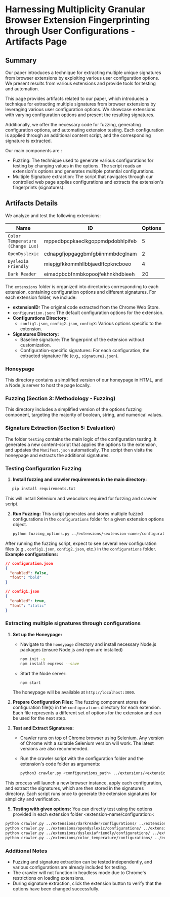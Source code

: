 # Harnessing Multiplicity Granular Browser Extension Fingerprinting through User Configurations - Artifacts Page

## Summary
Our paper introduces a technique for extracting multiple unique signatures from browser extensions by exploiting various user configuration options. We present results from various extensions and provide tools for testing and automation.

This page provides artifacts related to our paper, which introduces a technique for extracting multiple signatures from browser extensions by leveraging various user configuration options. We showcase extensions with varying configuration options and present the resulting signatures.

Additionally, we offer the necessary code for fuzzing, generating configuration options, and automating extension testing. Each configuration is applied through an additional  content script, and the corresponding signature is extracted.

Our main components are :
- Fuzzing: The technique used to generate various configurations for testing by  changing values in the options. The script reads an extension's options and generates multiple potential configurations.
- Multiple Signature extraction: The script that navigates through our controlled web page applies configurations and extracts the extension's fingerprints (signatures).

## Artifacts Details

We analyze and test the  following extensions:

| Name                               | ID                                | Options | Users |
|------------------------------------|-----------------------------------|---------|-------|
| `Color Temperature (Change Lux)`   | mppedbpcpkaeclkgoppmdpdobhlpifeb  | 5       | 5K    |
| `OpenDyslexic`                     | cdnapgfjopgaggbmfgbiinmmbdcglnam  | 2       | 700K  |
| `Dyslexia Friendly`                | miepjgfkkommhllbbjaedffcpkncboeo  | 4       | 10K   |
| `Dark Reader`                      | eimadpbcbfnmbkopoojfekhnkhdbieeh  | 20      | 5M    |


The `extensions` folder  is organized into directories corresponding to each extension, containing configuration options and different signatures.
For each extension folder, we include:
- **extensionID:** The original code extracted from the Chrome Web Store.
- `configuration.json`: The default configuration options for the extension.
- **Configurations Directory:**
  - `config1.json`, `config2.json`, `configX`: Various options specific to the extension.
- **Signatures Directory:**
  - Baseline signature: The fingerprint of the extension without customization.
  - Configuration-specific signatures: For each configuration,  the extracted signature file (e.g., `signature1.json`).

### Honeypage

This directory contains a simplified version of our honeypage in HTML, and  a Node.js server to host the page locally.

### Fuzzing (Section 3: Methodology - Fuzzing)

This directory includes a simplified version of the options fuzzing component, targeting the majority of boolean, string, and numerical values.

### Signature Extraction (Section 5: Evaluation)

The folder `testing` contains the main logic of the configuration testing. It generates a new content-script that applies the options to the extension, and updates the `Manifest.json` automatically. The script then visits the honeypage and extracts the additional signatures.



### Testing  Configuration Fuzzing

1. **Install fuzzing and crawler requirements in the main directory:**
  ```sh
     pip install requirements.txt
  ```
  This will install Selenium and webcolors required for fuzzing and crawler script.



2. **Run  Fuzzing:**
   This script generates and stores multiple fuzzed configurations in the `configurations` folder for a given extension options object. 

      ```sh
      python fuzzing_options.py ../extensions/<extension-name>/configurations/configuration.json
      ```
  After running the fuzzing script, expect to see several new configuration files (e.g., `config1.json`, `config2.json`, etc.) in the `configurations` folder.
  **Example configurations:**

```json
// configuration.json
{
  "enabled": false,
  "font": "bold"
}
```
```json
// config1.json
{
  "enabled": true,
  "font": "italic"
}
```

### Extracting multiple signatures through configurations

1. **Set up the Honeypage:**

    - Navigate to the `honeypage` directory and install necessary Node.js packages (ensure Node.js and npm are installed)
      ```sh
      npm init -y
      npm install express --save  
      ```

    - Start the Node server:
      ```sh
      npm start
      ```

    The honeypage will be available at `http://localhost:3000`.

  
3. **Prepare Configuration Files:**
    The fuzzing component stores the configuration file(s) in the `configurations` directory for each extension. Each file represents a different set of options for the extension and can be used for the next step.


3. **Test and Extract Signatures:**

    - Crawler runs on top of Chrome browser using Selenium. Any version of Chrome with a suitable Selenium version will work. The latest versions are also recommended.

    - Run the crawler script with the configuration folder and the extension's code folder as arguments:
      ```sh
      python3 crawler.py <configurations_path> ../extensions/<extension-name>/<extensionID>
      ```

This process will launch a new browser instance, apply each configuration, and extract the signatures, which are then stored in the signatures directory. 
Each script runs once to generate the extension signatures for simplicity and verification.


5. **Testing with given options:**
You can directly test using the options provided in each extension folder <extension-name/configuration>:
 ```sh
python crawler.py ../extensions/darkreader/configurations/ ../extensions/darkreader/eimadpbcbfnmbkopoojfekhnkhdbieeh/
python crawler.py ../extensions/opendyslexic/configurations/ ../extensions/opendyslexic/cdnapgfjopgaggbmfgbiinmmbdcglnam/
python crawler.py ../extensions/dyslexiafriendly/configurations/ ../extensions/dyslexiafriendly/miepjgfkkommhllbbjaedffcpkncboeo/
python crawler.py ../extensions/color_temperature/configurations/ ../extensions/color_temperature/mppedbpcpkaeclkgoppmdpdobhlpifeb/
   ```

### Additional Notes
- Fuzzing and signature extraction can be tested independently, and various configurations are already included for testing.
- The crawler will not function in headless mode due to Chrome's restrictions on loading extensions.
- During signature extraction, click the extension button to verify that the options have been changed successfully.

